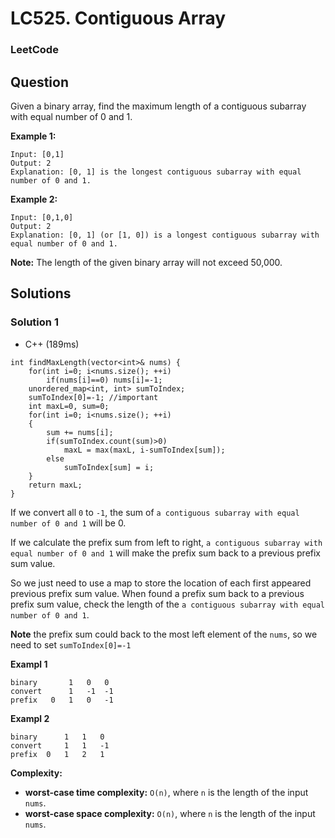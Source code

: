 # LC525. Contiguous Array

### LeetCode

## Question

Given a binary array, find the maximum length of a contiguous subarray with equal number of 0 and 1.

**Example 1:**

```
Input: [0,1]
Output: 2
Explanation: [0, 1] is the longest contiguous subarray with equal number of 0 and 1.
```

**Example 2:**
```
Input: [0,1,0]
Output: 2
Explanation: [0, 1] (or [1, 0]) is a longest contiguous subarray with equal number of 0 and 1.
```

**Note:** The length of the given binary array will not exceed 50,000.

## Solutions

### Solution 1

* C++ (189ms)
```
int findMaxLength(vector<int>& nums) {
    for(int i=0; i<nums.size(); ++i)
        if(nums[i]==0) nums[i]=-1;
    unordered_map<int, int> sumToIndex;
    sumToIndex[0]=-1; //important
    int maxL=0, sum=0;
    for(int i=0; i<nums.size(); ++i)
    {
        sum += nums[i];
        if(sumToIndex.count(sum)>0)
            maxL = max(maxL, i-sumToIndex[sum]);
        else
            sumToIndex[sum] = i;
    }
    return maxL;
}
```

If we convert all `0` to `-1`, the sum of `a contiguous subarray with equal number of 0 and 1` will be 0.

If we calculate the prefix sum from left to right, `a contiguous subarray with equal number of 0 and 1` will make the prefix sum back to a previous prefix sum value.

So we just need to use a map to store the location of each first appeared previous prefix sum value. When found a prefix sum back to a previous prefix sum value, check the length of the `a contiguous subarray with equal number of 0 and 1`.

**Note** the prefix sum could back to the most left element of the `nums`, so we need to set `sumToIndex[0]=-1`

**Exampl 1**

```
binary       1   0   0
convert      1   -1  -1
prefix   0   1   0   -1
```

**Exampl 2**

```
binary      1   1   0
convert     1   1   -1
prefix  0   1   2   1
```

**Complexity:**

* **worst-case time complexity:** `O(n)`, where `n` is the length of the input `nums`.
* **worst-case space complexity:** `O(n)`, where `n` is the length of the input `nums`.

